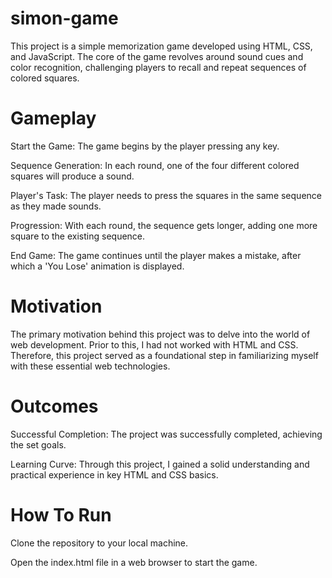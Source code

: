 # simon-game

This project is a simple memorization game developed using HTML, CSS, and JavaScript. The core of the game revolves around sound cues and color recognition, challenging players to recall and repeat sequences of colored squares.

# Gameplay

Start the Game: The game begins by the player pressing any key.

Sequence Generation: In each round, one of the four different colored squares will produce a sound.

Player's Task: The player needs to press the squares in the same sequence as they made sounds.

Progression: With each round, the sequence gets longer, adding one more square to the existing sequence.

End Game: The game continues until the player makes a mistake, after which a 'You Lose' animation is displayed.

# Motivation

The primary motivation behind this project was to delve into the world of web development. Prior to this, I had not worked with HTML and CSS. Therefore, this project served as a foundational step in familiarizing myself with these essential web technologies.

# Outcomes

Successful Completion: The project was successfully completed, achieving the set goals.

Learning Curve: Through this project, I gained a solid understanding and practical experience in key HTML and CSS basics.

# How To Run

Clone the repository to your local machine.

Open the index.html file in a web browser to start the game.

